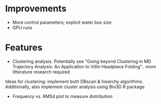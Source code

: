 Improvements
==

* More control parameters; explicit water box size
* GPU runs

Features
== 

* Clustering analysis. Potentially see "Going beyond Clustering in MD Trajectory Analysis: An Application to Villin Headpiece Folding".. more litterature research required

Ideas for clustering: implement both DBscan & hiearchy algorithms. Additionally, also implement cluster analysis using Bio3D R package

* Frequency vs. RMSd plot to measure distribution
